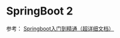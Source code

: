 # SpringBoot 2

参考：
[Springboot入门到精通（超详细文档）](https://blog.csdn.net/cuiqwei/article/details/118188540?spm=1001.2014.3001.5506)
